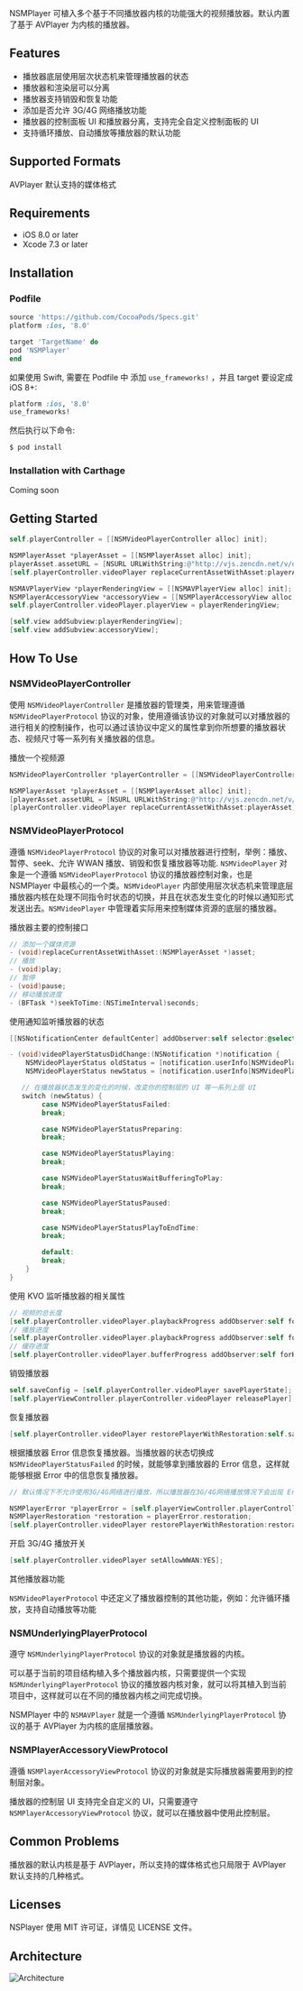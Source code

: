 NSMPlayer 可植入多个基于不同播放器内核的功能强大的视频播放器。默认内置了基于 AVPlayer 为内核的播放器。

## Features
- 播放器底层使用层次状态机来管理播放器的状态
- 播放器和渲染层可以分离
- 播放器支持销毁和恢复功能
- 添加是否允许 3G/4G 网络播放功能
- 播放器的控制面板 UI 和播放器分离，支持完全自定义控制面板的 UI
- 支持循环播放、自动播放等播放器的默认功能

## Supported Formats

AVPlayer 默认支持的媒体格式

## Requirements

- iOS 8.0 or later
- Xcode 7.3 or later

## Installation

### Podfile

```ruby
source 'https://github.com/CocoaPods/Specs.git'
platform :ios, '8.0'

target 'TargetName' do
pod 'NSMPlayer'
end
```
如果使用 Swift, 需要在 Podfile 中 添加 `use_frameworks!` ，并且 target 要设定成 iOS 8+:

```ruby
platform :ios, '8.0'
use_frameworks!
```

然后执行以下命令:

```bash
$ pod install
```

### Installation with Carthage

Coming soon

## Getting Started

```objective-c
self.playerController = [[NSMVideoPlayerController alloc] init];

NSMPlayerAsset *playerAsset = [[NSMPlayerAsset alloc] init];
playerAsset.assetURL = [NSURL URLWithString:@"http://vjs.zencdn.net/v/oceans.mp4"];
[self.playerController.videoPlayer replaceCurrentAssetWithAsset:playerAsset];

NSMAVPlayerView *playerRenderingView = [[NSMAVPlayerView alloc] init];
NSMPlayerAccessoryView *accessoryView = [[NSMPlayerAccessoryView alloc] init];
self.playerController.videoPlayer.playerView = playerRenderingView;

[self.view addSubview:playerRenderingView];
[self.view addSubview:accessoryView];
```

## How To Use

### NSMVideoPlayerController

使用 `NSMVideoPlayerController` 是播放器的管理类，用来管理遵循 `NSMVideoPlayerProtocol` 协议的对象，使用遵循该协议的对象就可以对播放器的进行相关的控制操作，也可以通过该协议中定义的属性拿到你所想要的播放器状态、视频尺寸等一系列有关播放器的信息。

播放一个视频源

```objective-c
NSMVideoPlayerController *playerController = [[NSMVideoPlayerController alloc] init];

NSMPlayerAsset *playerAsset = [[NSMPlayerAsset alloc] init];
[playerAsset.assetURL = [NSURL URLWithString:@"http://vjs.zencdn.net/v/oceans.mp4"]
[playerController.videoPlayer replaceCurrentAssetWithAsset:playerAsset];
```

### NSMVideoPlayerProtocol

遵循 `NSMVideoPlayerProtocol` 协议的对象可以对播放器进行控制，举例：播放、暂停、seek、允许 WWAN 播放、销毁和恢复播放器等功能.
`NSMVideoPlayer` 对象是一个遵循 `NSMVideoPlayerProtocol` 协议的播放器控制对象，也是 NSMPlayer 中最核心的一个类。`NSMVideoPlayer` 内部使用层次状态机来管理底层播放器内核在处理不同指令时状态的切换，并且在状态发生变化的时候以通知形式发送出去。`NSMVideoPlayer` 中管理着实际用来控制媒体资源的底层的播放器。

播放器主要的控制接口

```objective-c
// 添加一个媒体资源
- (void)replaceCurrentAssetWithAsset:(NSMPlayerAsset *)asset;
// 播放
- (void)play;
// 暂停
- (void)pause;
// 移动播放进度
- (BFTask *)seekToTime:(NSTimeInterval)seconds;
```

使用通知监听播放器的状态

```objective-c
[[NSNotificationCenter defaultCenter] addObserver:self selector:@selector(videoPlayerStatusDidChange:) name:NSMVideoPlayerStatusDidChange object:nil];

- (void)videoPlayerStatusDidChange:(NSNotification *)notification {
    NSMVideoPlayerStatus oldStatus = [notification.userInfo[NSMVideoPlayerOldStatusKey] intValue];
    NSMVideoPlayerStatus newStatus = [notification.userInfo[NSMVideoPlayerNewStatusKey] intValue];

   // 在播放器状态发生的变化的时候，改变你的控制层的 UI 等一系列上层 UI 
   switch (newStatus) {
        case NSMVideoPlayerStatusFailed:
        break;

        case NSMVideoPlayerStatusPreparing:
        break;

        case NSMVideoPlayerStatusPlaying:            
        break;

        case NSMVideoPlayerStatusWaitBufferingToPlay:
        break;

        case NSMVideoPlayerStatusPaused:
        break;

        case NSMVideoPlayerStatusPlayToEndTime:
        break;

        default:
        break;
    }
}
```

使用 KVO 监听播放器的相关属性

```objective-c
// 视频的总长度
[self.playerController.videoPlayer.playbackProgress addObserver:self forKeyPath:NSStringFromSelector(@selector(totalUnitCount)) options:0 context:nil];
// 播放进度
[self.playerController.videoPlayer.playbackProgress addObserver:self forKeyPath:NSStringFromSelector(@selector(completedUnitCount)) options:0 context:nil];
// 缓存进度
[self.playerController.videoPlayer.bufferProgress addObserver:self forKeyPath:NSStringFromSelector(@selector(completedUnitCount)) options:0 context:nil];
```

销毁播放器

```objective-c
self.saveConfig = [self.playerController.videoPlayer savePlayerState];
[self.playerViewController.playerController.videoPlayer releasePlayer];
```

恢复播放器

```objective-c
[self.playerController.videoPlayer restorePlayerWithRestoration:self.saveConfig];
```

根据播放器 Error 信息恢复播放器。当播放器的状态切换成 `NSMVideoPlayerStatusFailed` 的时候，就能够拿到播放器的 Error 信息，这样就能够根据 Error 中的信息恢复播放器。

```objective-c
// 默认情况下不允许使用3G/4G网络进行播放，所以播放器在3G/4G网络播放情况下会出现 Error，恢复播放器的时候可以根据 Error 信息中的 `NSMPlayerRestoration` object 恢复之前的播放状态，如播放进度，播放音量和播放源

NSMPlayerError *playerError = [self.playerViewController.playerController.videoPlayer playerError];
NSMPlayerRestoration *restoration = playerError.restoration;
[self.playerController.videoPlayer restorePlayerWithRestoration:restoration];
```

开启 3G/4G 播放开关

```objective-c
[self.playerController.videoPlayer setAllowWWAN:YES];
```

其他播放器功能

`NSMVideoPlayerProtocol` 中还定义了播放器控制的其他功能，例如：允许循环播放，支持自动播放等功能

### NSMUnderlyingPlayerProtocol

遵守 `NSMUnderlyingPlayerProtocol` 协议的对象就是播放器的内核。

可以基于当前的项目结构植入多个播放器内核，只需要提供一个实现 `NSMUnderlyingPlayerProtocol` 协议的播放器内核对象，就可以将其植入到当前项目中，这样就可以在不同的播放器内核之间完成切换。

NSMPlayer 中的 `NSMAVPlayer` 就是一个遵循 `NSMUnderlyingPlayerProtocol` 协议的基于 AVPlayer 为内核的底层播放器。

### NSMPlayerAccessoryViewProtocol
遵循 `NSMPlayerAccessoryViewProtocol` 协议的对象就是实际播放器需要用到的控制层对象。

播放器的控制层 UI 支持完全自定义的 UI，只需要遵守 `NSMPlayerAccessoryViewProtocol` 协议，就可以在播放器中使用此控制层。

## Common Problems

播放器的默认内核是基于 AVPlayer，所以支持的媒体格式也只局限于 AVPlayer 默认支持的几种格式。

## Licenses

NSPlayer 使用 MIT 许可证，详情见 LICENSE 文件。

## Architecture

![Architecture](https://raw.githubusercontent.com/xinpianchang/NSMPlayer-ObjC/master/NSMVideoPlayer.png)
